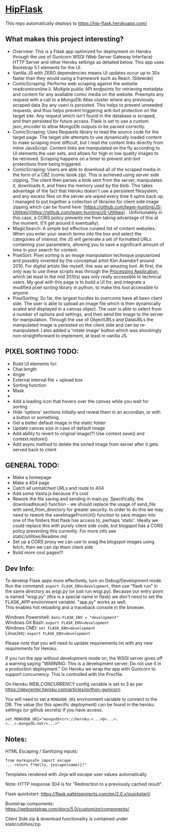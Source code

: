 # [HipFlask](https://hip-flask.herokuapp.com/)

This repo automatically deploys to https://hip-flask.herokuapp.com/ <br/> 

## What makes this project interesting?
- Overview: This is a Flask app optimized for deployment on Heroku through the use of Gunicorn WSGI (Web Server Gateway Interface) HTTP Server and other Heroku settings as detailed below. This app uses Bootstrap 5.1 elements for the UI.  
- Vanilla JS with ZERO dependencies means UI updates occur up to 30x faster than they would using a framework such as React. (Sitewide)
- ComicScraping: Performs web scraping against the website readcomiconline.li. Multiple public API endpoints for retrieving metadata and content for any available comic media on the website. Preempts any request with a call to a MongoDb Atlas cluster where any previously scraped data (by any user) is persisted. This helps to prevent unneeded requests, and thus helps prevent triggering anti-bot protection on the target site. Any request which isn't found in the database is scraped, and then persisted for future access. Flask is set to use a custom json_encoder to allow MongoDb outputs to be parsed correctly.
- ComicScraping: Uses Requests library to read the source code for the target page. The target site attempts to use dynamically loaded content to make scraping more difficult, but I read the content links directly from inline JavaScript. Content links are manipulated on the fly according to UI elements the user sets, and allows for high or low quality images to be retrieved. Scraping happens on a timer to prevent anti-bot protections from being triggered.
- ComicScraping: Users are able to download all of the scraped media in the form of a CBZ (comic book zip). This is achieved using server side zipping. The client then parses a blob sent from the server, manipulates it, downloads it, and frees the memory used by the blob. This takes advantage of the fact that Heroku doesn't use a persistent filesystem, and any excess files on the server are wiped every time it spins back up. I managed to put together a collection of libraries for client side image zipping which can be found here: [https://github.com/team-hunting/JS-Utilities](https://github.com/team-hunting/JS-Utilities) . Unfortunately in this case, a CORS policy prevents me from taking advantage of this at the moment. (I'll get around it eventually).
- MagicSearch: A simple but effective curated list of content websites. When you enter your search terms into the box and select the categories of interest, the JS will generate a set of formatted URLs containing your parameters, allowing you to save a significant amount of time in your search for content. 
- PixelSort: Pixel sorting is an image manipulation technique popularized and possibly invented by the conceptual artist Kim Asendorf around 2010. For digital artists like myself, this was an amazing tool. At first, the only way to use these scripts was through the [Processing Application](https://processing.org/), which (at least in the mid 2010s) was only really accessible to technical users. My goal with this page is to build a UI for, and integrate a modified pixel sorting library in python, to make this tool accessible to anyone.
- PixelSorting: So far, the largest hurdles to overcome have all been client side. The user is able to upload an image file which is then dynamically scaled and displayed in a canvas object. The user is able to select from a number of options and settings, and then send the image to the server for manipulation. Through the use of ObjectURLs and DataURLs the manipulated image is persisted on the client side and can be re-manipulated. I also added a 'rotate image' button which was shockingly non-straightforward to implement, at least in vanilla JS. 

## PIXEL SORTING TODO:
- Build UI elements for:
- Char.length
- Angle
- External interval file + upload box
- Sorting function
- Mask
- 
- Add a loading icon that hovers over the canvas while you wait for sorting
- Hide 'options' sections initially and reveal them in an accordian, or with a button or something
- Get a better default image in the static folder
- Update canvas size in case of default image
- Add ability to revert to original image(?) Use context.save() and context.restore()
- Add async method to delete the sorted image from server after it gets served back to client

## GENERAL TODO:
- Make a homepage 
- Make a 404 page
- Catch all unmatched URLs and route to 404
- Add some Vanta.js because it's cool 
- Rework the file saving and sending in  main.py. Specifically, the downloadIssue() function - we should replace the usage of send_file with send_from_directory for greater security. In order to do this we may need to rework the saveImageFromUrl() function to save images into one of the folders that flask has access to, perhaps 'static'. Ideally we could replace this with purely client side code, but blogspot has a CORS policy preventing this currently. For more info see static/utilities/Readme.md
- Set up a CORS proxy we can use to snag the blogspot images using fetch, then we can zip them client side
- Build more cool pages!!!


## Dev Info:

To develop Flask apps more effectively, turn on Debug/Development mode. <br/>
Run the command: ```export FLASK_ENV=development```, then use "flask run" in the same directory as wsgi.py (or just run wsgi.py). Because our entry point is named "wsgi.py" (this is a special name in flask) we don't need to set the FLASK_APP environment variable. "app.py" works as well. <br/>
This enables hot reloading and a traceback console in the browser.

Windows Powershell: ```$env:FLASK_ENV = "development"```  <br/>
Windows Git Bash:   ```export FLASK_ENV=development```    <br/>
Windows CMD:        ```set FLASK_ENV=development```       <br/>
Linux/etc:          ```export FLASK_ENV=development```    <br/>

Please note that you will need to update requirements.txt with any new requirements for Heroku.<br/>

If you run the app without development mode on, the WSGI server gives off a warning saying "WARNING: This is a development server. Do not use it in a production deployment." On Heroku we wrap the app with Gunicorn to support concurrency. This is controlled with the Procfile.<br/>

On Heroku WEB_CONCURRENCY config variable is set to 3 as per https://devcenter.heroku.com/articles/python-gunicorn <br/>

You will need to set a ```MONGODB_URI``` environment variable to connect to the DB. The value (for this specific deployment) can be found in the heroku settings (or github secrets) if you have access. <br/>

```set MONGODB_URI="mongodb+srv://heroku:<...>@<...>.<...>.mongodb.net/<...>"``` <br/>

## Notes:

HTML Escaping / Sanitizing inputs: <br/>
```
from markupsafe import escape
... return f"Hello, {escape(name)}!"
```

Templates rendered with Jinja will escape user values automatically. <br/>

Note: HTTP response 304 is for "Redirection to a previously cached result". <br/>

Flask quickstart: https://flask.palletsprojects.com/en/2.0.x/quickstart/ <br/>

Bootstrap components: https://getbootstrap.com/docs/5.0/customize/components/ <br/> 

Client Side zip & download functionality is contained under static/utilities/zip <br/>
